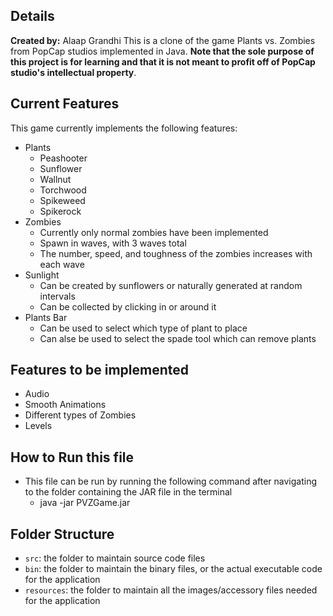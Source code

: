 ## Details
**Created by:** Alaap Grandhi
This is a clone of the game Plants vs. Zombies from PopCap studios implemented in Java. **Note that the sole purpose of this project is for learning and that it is not meant to profit off of PopCap studio's intellectual property**. 

## Current Features
This game currently implements the following features:
* Plants
  * Peashooter
  * Sunflower
  * Wallnut
  * Torchwood
  * Spikeweed
  * Spikerock  
* Zombies
  * Currently only normal zombies have been implemented
  * Spawn in waves, with 3 waves total
  * The number, speed, and toughness of the zombies increases with each wave
* Sunlight
  * Can be created by sunflowers or naturally generated at random intervals
  * Can be collected by clicking in or around it
* Plants Bar
  * Can be used to select which type of plant to place
  * Can alse be used to select the spade tool which can remove plants 

## Features to be implemented
* Audio
* Smooth Animations
* Different types of Zombies
* Levels

## How to Run this file
* This file can be run by running the following command after navigating to the folder containing the JAR file in the terminal
  * java -jar PVZGame.jar

## Folder Structure
- `src`: the folder to maintain source code files
- `bin`: the folder to maintain the binary files, or the actual executable code for the application
- `resources`: the folder to maintain all the images/accessory files needed for the application
